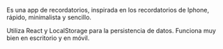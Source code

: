 Es una app de recordatorios, inspirada en los recordatorios de Iphone, rápido, minimalista y sencillo. 

Utiliza React y LocalStorage para la persistencia de datos. Funciona muy bien en escritorio y en móvil.
 
